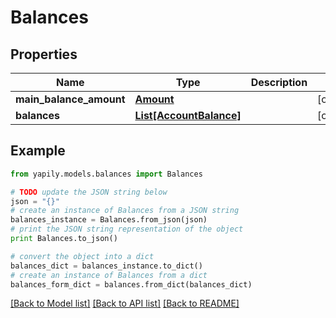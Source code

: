 # Balances


## Properties
Name | Type | Description | Notes
------------ | ------------- | ------------- | -------------
**main_balance_amount** | [**Amount**](Amount.md) |  | [optional] 
**balances** | [**List[AccountBalance]**](AccountBalance.md) |  | [optional] 

## Example

```python
from yapily.models.balances import Balances

# TODO update the JSON string below
json = "{}"
# create an instance of Balances from a JSON string
balances_instance = Balances.from_json(json)
# print the JSON string representation of the object
print Balances.to_json()

# convert the object into a dict
balances_dict = balances_instance.to_dict()
# create an instance of Balances from a dict
balances_form_dict = balances.from_dict(balances_dict)
```
[[Back to Model list]](../README.md#documentation-for-models) [[Back to API list]](../README.md#documentation-for-api-endpoints) [[Back to README]](../README.md)



